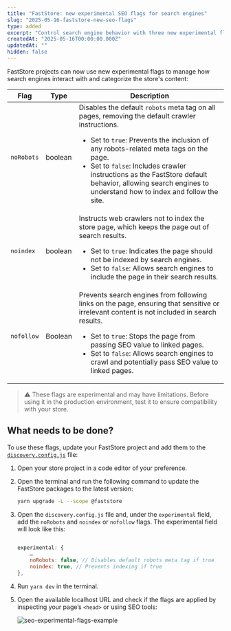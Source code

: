 ```yaml
---
title: "FastStore: new experimental SEO flags for search engines"
slug: "2025-05-16-faststore-new-seo-flags"
type: added
excerpt: "Control search engine behavior with three new experimental flags: `noRobots`, `noindex`, and `nofollow`."
createdAt: "2025-05-16T00:00:00.000Z"
updatedAt: ""
hidden: false
---
```


FastStore projects can now use new experimental flags to manage how search engines interact with and categorize the store's content:

| Flag | Type | Description |
| ------ | ------- | -------------- |
| `noRobots` | boolean | Disables the default `robots` meta tag on all pages, removing the default crawler instructions. <ul><li>Set to `true`: Prevents the inclusion of any robots-related meta tags on the page.</li><li>Set to `false`: Includes crawler instructions as the FastStore default behavior, allowing search engines to understand how to index and follow the site.</li></ul> |
| `noindex` | boolean | Instructs web crawlers not to index the store page, which keeps the page out of search results. <ul><li>Set to `true`: Indicates the page should not be indexed by search engines.</li><li>Set to `false`: Allows search engines to include the page in their search results.</li></ul> |
| `nofollow` | Boolean | Prevents search engines from following links on the page, ensuring that sensitive or irrelevant content is not included in search results. <ul><li>Set to `true`: Stops the page from passing SEO value to linked pages.</li><li>Set to `false`: Allows search engines to crawl and potentially pass SEO value to linked pages.</li></ul> |

> ⚠️ These flags are experimental and may have limitations. Before using it in the production environment, test it to ensure compatibility with your store.

## What needs to be done?

To use these flags, update your FastStore project and add them to the [`discovery.config.js`](https://developers.vtex.com/docs/guides/faststore/project-structure-config-options) file:

1. Open your store project in a code editor of your preference.
2. Open the terminal and run the following command to update the FastStore packages to the latest version:

    ```bash
    yarn upgrade -L --scope @faststore
    ```

3. Open the `discovery.config.js` file and, under the `experimental` field, add the `noRobots` and `noindex` or `nofollow` flags. The experimental field will look like this:

    ```js discovery.config.js

    experimental: {
        …
        noRobots: false, // Disables default robots meta tag if true
        noindex: true, // Prevents indexing if true
    },
    ```

4. Run `yarn dev` in the terminal.
5. Open the available localhost URL and check if the flags are applied by inspecting your page’s `<head>` or using SEO tools:

    ![seo-experimental-flags-example](https://vtexhelp.vtexassets.com/assets/docs/src/seo-flags___8e77083576529c49e160590a9229ed02.png)
